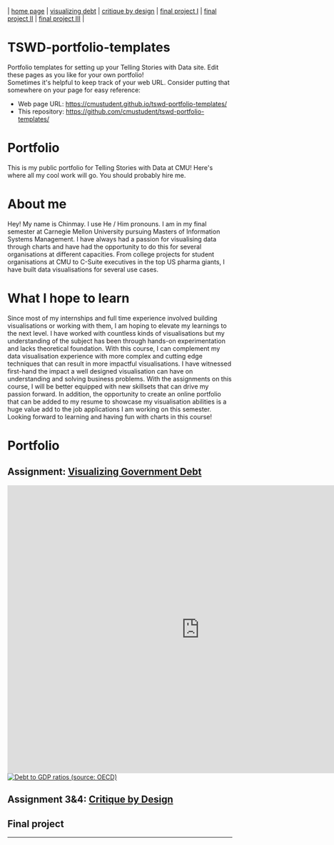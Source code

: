 | [home page](https://cvivek98.github.io/chinmay-vivek-portfolio/) | [visualizing debt](visualizing-government-debt) | [critique by design](critique-by-design) | [final project I](final-project-part-one) | [final project II](final-project-part-two) | [final project III](final-project-part-three) |

# TSWD-portfolio-templates
Portfolio templates for setting up your Telling Stories with Data site.  Edit these pages as you like for your own portfolio!  
Sometimes it's helpful to keep track of your web URL.  Consider putting that somewhere on your page for easy reference: 

- Web page URL: https://cmustudent.github.io/tswd-portfolio-templates/
- This repository: https://github.com/cmustudent/tswd-portfolio-templates/

# Portfolio
This is my public portfolio for Telling Stories with Data at CMU!  Here's where all my cool work will go.  You should probably hire me. 

# About me
Hey!
My name is Chinmay. I use He / Him pronouns.
I am in my final semester at Carnegie Mellon University pursuing Masters of Information Systems Management. I have always had a passion for visualising data through charts and have had the opportunity to do this for several organisations at different capacities. From college projects for student organisations at CMU to C-Suite executives in the top US pharma giants, I have built data visualisations for several use cases.

# What I hope to learn
Since most of my internships and full time experience involved building visualisations or working with them, I am hoping to elevate my learnings to the next level. I have worked with countless kinds of visualisations but my understanding of the subject has been through hands-on experimentation and lacks theoretical foundation. With this course, I can complement my data visualisation experience with more complex and cutting edge techniques that can result in more impactful visualisations. I have witnessed first-hand the impact a well designed visualisation can have on understanding and solving business problems. With the assignments on this course, I will be better equipped with new skillsets that can drive my passion forward. In addition, the opportunity to create an online portfolio that can be added to my resume to showcase my visualisation abilities is a huge value add to the job applications I am working on this semester. 
Looking forward to learning and having fun with charts in this course!  

# Portfolio

## Assignment: [Visualizing Government Debt](visualizing-government-debt)
<iframe src="https://data.oecd.org/chart/7kmE" width="860" height="645" style="border: 0" mozallowfullscreen="true" webkitallowfullscreen="true" allowfullscreen="true"><a href="https://data.oecd.org/chart/7kmE" target="_blank">OECD Chart: General government debt, Total, % of GDP, Annual, 2022</a></iframe>

<div class='tableauPlaceholder' id='viz1706555345745' style='position: relative'><noscript><a href='#'><img alt='Debt to GDP ratios (source: OECD)                                                                                              'src='https:&#47;&#47;public.tableau.com&#47;static&#47;images&#47;OE&#47;OECDDebttoGDPRatios&#47;DebttoGDPratiossourceOECD&#47;1_rss.png' style='border: none' /></a></noscript><object class='tableauViz'  style='display:none;'><param name='host_url' value='https%3A%2F%2Fpublic.tableau.com%2F' /> <param name='embed_code_version' value='3' /> <param name='site_root' value='' /><param name='name' value='OECDDebttoGDPRatios&#47;DebttoGDPratiossourceOECD' /><param name='tabs' value='no' /><param name='toolbar' value='yes' /><param name='static_image'
value='https:&#47;&#47;public.tableau.com&#47;static&#47;images&#47;OE&#47;OECDDebttoGDPRatios&#47;DebttoGDPratiossourceOECD&#47;1.png' /> <param name='animate_transition' value='yes' /><param name='display_static_image' value='yes' /><param name='display_spinner' value='yes' /><param name='display_overlay' value='yes' /><param name='display_count' value='yes' /><param name='language' value='en-US' /><param name='filter' value='publish=yes' /></object></div>
<script type='text/javascript'>
  var divElement = document.getElementById('viz1706555345745');
  var vizElement = divElement.getElementsByTagName('object')[0];
  vizElement.style.width='100%';vizElement.style.height=(divElement.offsetWidth*0.75)+'px';
  var scriptElement = document.createElement('script');
  scriptElement.src = 'https://public.tableau.com/javascripts/api/viz_v1.js';
  vizElement.parentNode.insertBefore(scriptElement, vizElement);
</script>

## Assignment 3&4: [Critique by Design](critique-by-design)

## Final project

---
